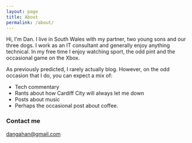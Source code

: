 ```yaml
---
layout: page
title: About
permalink: /about/
---
```


Hi, I'm Dan. I live in South Wales with my partner, two young sons and our three dogs. I work as an IT consultant and generally enjoy anything technical. In my free time I enjoy watching sport, the odd pint and the occasional game on the Xbox. 


As previously predicted, I rarely actually blog. However, on the odd occasion that I do, you can expect a mix of:

* Tech commentary
* Rants about how Cardiff City will always let me down
* Posts about music
* Perhaps the occasional post about coffee.

### Contact me

[dangahan@gmail.com](mailto:dangahan@gmail.com)
